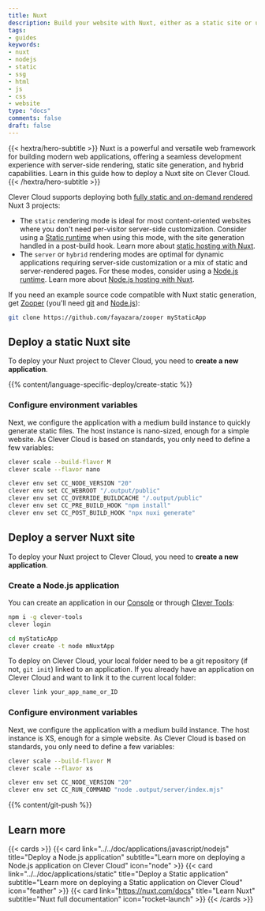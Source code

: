 ```yaml
---
title: Nuxt
description: Build your website with Nuxt, either as a static site or using a NodeJs app, and host it on Clever Cloud. No dedicated runner needed.
tags:
- guides
keywords:
- nuxt
- nodejs
- static
- ssg
- html
- js
- css
- website
type: "docs"
comments: false
draft: false
---
```


{{< hextra/hero-subtitle >}}
  Nuxt is a powerful and versatile web framework for building modern web applications, offering a seamless development experience with server-side rendering, static site generation, and hybrid capabilities. Learn in this guide how to deploy a Nuxt site on Clever Cloud.
{{< /hextra/hero-subtitle >}}

Clever Cloud supports deploying both [fully static and on-demand rendered](https://nuxt.com/docs/guide/concepts/rendering) Nuxt 3 projects:   

- The `static` rendering mode is ideal for most content-oriented websites where you don't need per-visitor server-side customization. Consider using a [Static runtime](/doc/applications/static/) when using this mode, with the site generation handled in a post-build hook. Learn more about [static hosting with Nuxt](https://nuxt.com/docs/getting-started/deployment#static-hosting). 
- The `server` or `hybrid` rendering modes are optimal for dynamic applications requiring server-side customization or a mix of static and server-rendered pages. For these modes, consider using a [Node.js runtime](/doc/applications/javascript/nodejs/). Learn more about [Node.js hosting with Nuxt](https://nuxt.com/docs/getting-started/deployment#nodejs-server).

If you need an example source code compatible with Nuxt static generation, get [Zooper](https://github.com/fayazara/zooper) (you'll need [git](https://git-scm.com/book/en/v2/Getting-Started-Installing-Git) and [Node.js](https://nodejs.org/en/learn/getting-started/how-to-install-nodejs)):

```bash
git clone https://github.com/fayazara/zooper myStaticApp
```

## Deploy a static Nuxt site

To deploy your Nuxt project to Clever Cloud, you need to **create a new application**. 

{{% content/language-specific-deploy/create-static %}}

### Configure environment variables

Next, we configure the application with a medium build instance to quickly generate static files. The host instance is nano-sized, enough for a simple website. As Clever Cloud is based on standards, you only need to define a few variables:

```bash
clever scale --build-flavor M
clever scale --flavor nano

clever env set CC_NODE_VERSION "20"
clever env set CC_WEBROOT "/.output/public"
clever env set CC_OVERRIDE_BUILDCACHE "/.output/public"
clever env set CC_PRE_BUILD_HOOK "npm install"
clever env set CC_POST_BUILD_HOOK "npx nuxi generate"
```

## Deploy a server Nuxt site

To deploy your Nuxt project to Clever Cloud, you need to **create a new application**. 


### Create a Node.js application

You can create an application in our [Console](https://console.clever-cloud.com) or through [Clever Tools](https://github.com/CleverCloud/clever-tools/):

```bash
npm i -g clever-tools
clever login

cd myStaticApp
clever create -t node mNuxtApp
```

To deploy on Clever Cloud, your local folder need to be a git repository (if not, `git init`) linked to an application. If you already have an application on Clever Cloud and want to link it to the current local folder:

```bash
clever link your_app_name_or_ID
```

### Configure environment variables

Next, we configure the application with a medium build instance. The host instance is XS, enough for a simple website. As Clever Cloud is based on standards, you only need to define a few variables:

```bash
clever scale --build-flavor M
clever scale --flavor xs

clever env set CC_NODE_VERSION "20"
clever env set CC_RUN_COMMAND "node .output/server/index.mjs"
```

{{% content/git-push %}}

## Learn more

{{< cards >}}
  {{< card link="../../doc/applications/javascript/nodejs" title="Deploy a Node.js application" subtitle="Learn more on deploying a Node.js application on Clever Cloud" icon="node" >}}
  {{< card link="../../doc/applications/static" title="Deploy a Static application" subtitle="Learn more on deploying a Static application on Clever Cloud" icon="feather" >}}
  {{< card link="https://nuxt.com/docs" title="Learn Nuxt" subtitle="Nuxt full documentation" icon="rocket-launch" >}}
{{< /cards >}}
